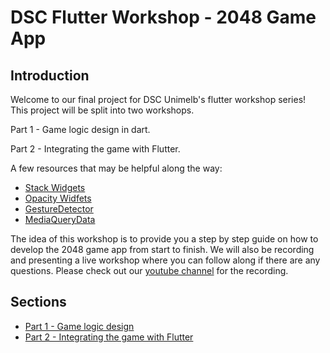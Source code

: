 
# DSC Flutter Workshop - 2048 Game App

## Introduction

Welcome to our final project for DSC Unimelb's flutter workshop series! This project will be split into two workshops.

Part 1 - Game logic design in dart.

Part 2 - Integrating the game with Flutter.

A few resources that may be helpful along the way:

- [Stack Widgets](https://api.flutter.dev/flutter/widgets/Stack-class.html)
- [Opacity Widfets](https://api.flutter.dev/flutter/widgets/Opacity-class.html)
- [GestureDetector](https://api.flutter.dev/flutter/widgets/GestureDetector-class.html)
- [MediaQueryData](https://api.flutter.dev/flutter/widgets/MediaQueryData-class.html)

The idea of this workshop is to provide you a step by step guide on how to develop the 2048 game app from start to finish.
We will also be recording and presenting a live workshop where you can follow along if there are any questions. Please check out our [youtube channel](https://www.youtube.com/channel/UCKouuSTvFtFm_uR4QtKVx0g) for the recording.

## Sections

* [Part 1 - Game logic design]()
* [Part 2 - Integrating the game with Flutter]()

